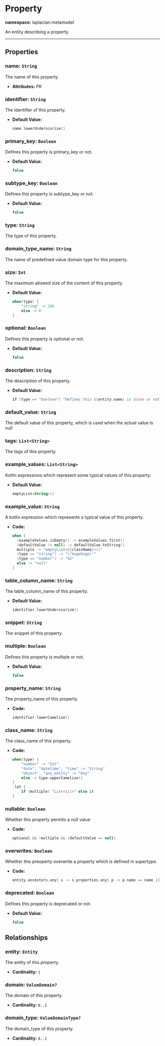 

# **Property**
**namespace:** laplacian.metamodel

An entity describing a property.



---

## Properties

### name: `String`
The name of this property.
- **Attributes:** *PK*

### identifier: `String`
The identifier of this property.
- **Default Value:**
  ```kotlin
  name.lowerUnderscorize()
  ```

### primary_key: `Boolean`
Defines this property is primary_key or not.
- **Default Value:**
  ```kotlin
  false
  ```

### subtype_key: `Boolean`
Defines this property is subtype_key or not.
- **Default Value:**
  ```kotlin
  false
  ```

### type: `String`
The type of this property.

### domain_type_name: `String`
The name of predefined value domain type for this property.

### size: `Int`
The maximum allowed size of the content of this property.
- **Default Value:**
  ```kotlin
  when(type) {
      "string" -> 200
      else -> 0
  }
  ```

### optional: `Boolean`
Defines this property is optional or not.
- **Default Value:**
  ```kotlin
  false
  ```

### description: `String`
The description of this property.
- **Default Value:**
  ```kotlin
  if (type == "boolean") "Defines this ${entity.name} is $name or not." else "The $name of this ${entity.name}."
  ```

### default_value: `String`
The default value of this property, which is used when the actual value is null


### tags: `List<String>`
The tags of this property.

### example_values: `List<String>`
Kotlin expressions which represent some typical values of this property.

- **Default Value:**
  ```kotlin
  emptyList<String>()
  ```

### example_value: `String`
A kotlin expression which represents a typical value of this property.

- **Code:**
  ```kotlin
  when {
    !exampleValues.isEmpty() -> exampleValues.first()
    (defaultValue != null) -> defaultValue.toString()
    multiple -> "emptyList<${className}>()"
    (type == "string") -> "\"hogehoge\""
    (type == "number") -> "42"
    else -> "null"
  }
  ```

### table_column_name: `String`
The table_column_name of this property.
- **Default Value:**
  ```kotlin
  identifier.lowerUnderscorize()
  ```

### snippet: `String`
The snippet of this property.

### multiple: `Boolean`
Defines this property is multiple or not.
- **Default Value:**
  ```kotlin
  false
  ```

### property_name: `String`
The property_name of this property.
- **Code:**
  ```kotlin
  identifier.lowerCamelize()
  ```

### class_name: `String`
The class_name of this property.
- **Code:**
  ```kotlin
  when(type) {
      "number" -> "Int"
      "date", "datetime", "time" -> "String"
      "object", "any_entity" -> "Any"
      else -> type.upperCamelize()
  }
  .let {
      if (multiple) "List<$it>" else it
  }
  ```

### nullable: `Boolean`
Whether this property permits a null value

- **Code:**
  ```kotlin
  optional && !multiple && (defaultValue == null)
  ```

### overwrites: `Boolean`
Whether this preoperty overwrite a property which is defined in supertype.

- **Code:**
  ```kotlin
  entity.ancestors.any{ s -> s.properties.any{ p -> p.name == name }}
  ```

### deprecated: `Boolean`
Defines this property is deprecated or not.
- **Default Value:**
  ```kotlin
  false
  ```

## Relationships

### entity: `Entity`
The entity of this property.
- **Cardinality:** `1`

### domain: `ValueDomain?`
The domain of this property.
- **Cardinality:** `0..1`

### domain_type: `ValueDomainType?`
The domain_type of this property.
- **Cardinality:** `0..1`
